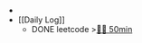 -
- [[Daily Log]]
	- DONE leetcode >[🍅🍅 50min](#agenda-pomo://?t=f-1696908388692-1500%2Cf-1696947929247-1500)